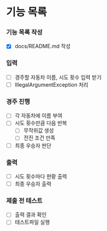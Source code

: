 # 기능 목록

### 기능 목록 작성
- [x] docs/README.md 작성

### 입력
- [ ] 경주할 자동차 이름, 시도 횟수 입력 받기
- [ ] IllegalArgumentException 처리

### 경주 진행
- [ ] 각 자동차에 이름 부여
- [ ] 시도 횟수만큼 다음 반복
  - [ ] 무작위값 생성
  - [ ] 전진 조건 만족
- [ ] 최종 우승자 판단

### 출력
- [ ] 시도 횟수마다 현황 출력
- [ ] 최종 우승자 출력

### 제출 전 테스트
- [ ] 출력 결과 확인
- [ ] 테스트파일 실행